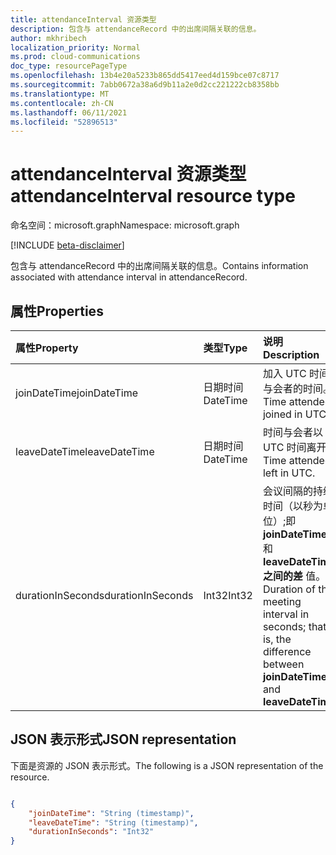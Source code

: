 ```yaml
---
title: attendanceInterval 资源类型
description: 包含与 attendanceRecord 中的出席间隔关联的信息。
author: mkhribech
localization_priority: Normal
ms.prod: cloud-communications
doc_type: resourcePageType
ms.openlocfilehash: 13b4e20a5233b865dd5417eed4d159bce07c8717
ms.sourcegitcommit: 7abb0672a38a6d9b11a2e0d2cc221222cb8358bb
ms.translationtype: MT
ms.contentlocale: zh-CN
ms.lasthandoff: 06/11/2021
ms.locfileid: "52896513"
---
```

# <a name="attendanceinterval-resource-type"></a><span data-ttu-id="933e4-103">attendanceInterval 资源类型</span><span class="sxs-lookup"><span data-stu-id="933e4-103">attendanceInterval resource type</span></span>

<span data-ttu-id="933e4-104">命名空间：microsoft.graph</span><span class="sxs-lookup"><span data-stu-id="933e4-104">Namespace: microsoft.graph</span></span>

[!INCLUDE [beta-disclaimer](../../includes/beta-disclaimer.md)]

<span data-ttu-id="933e4-105">包含与 attendanceRecord 中的出席间隔关联的信息。</span><span class="sxs-lookup"><span data-stu-id="933e4-105">Contains information associated with attendance interval in attendanceRecord.</span></span>

## <a name="properties"></a><span data-ttu-id="933e4-106">属性</span><span class="sxs-lookup"><span data-stu-id="933e4-106">Properties</span></span>

| <span data-ttu-id="933e4-107">属性</span><span class="sxs-lookup"><span data-stu-id="933e4-107">Property</span></span>            | <span data-ttu-id="933e4-108">类型</span><span class="sxs-lookup"><span data-stu-id="933e4-108">Type</span></span>    | <span data-ttu-id="933e4-109">说明</span><span class="sxs-lookup"><span data-stu-id="933e4-109">Description</span></span>|
|:--------------------|:--------|:-----------|
| <span data-ttu-id="933e4-110">joinDateTime</span><span class="sxs-lookup"><span data-stu-id="933e4-110">joinDateTime</span></span> | <span data-ttu-id="933e4-111">日期时间</span><span class="sxs-lookup"><span data-stu-id="933e4-111">DateTime</span></span> | <span data-ttu-id="933e4-112">加入 UTC 时间与会者的时间。</span><span class="sxs-lookup"><span data-stu-id="933e4-112">Time attendee joined in UTC.</span></span> |
| <span data-ttu-id="933e4-113">leaveDateTime</span><span class="sxs-lookup"><span data-stu-id="933e4-113">leaveDateTime</span></span> | <span data-ttu-id="933e4-114">日期时间</span><span class="sxs-lookup"><span data-stu-id="933e4-114">DateTime</span></span> | <span data-ttu-id="933e4-115">时间与会者以 UTC 时间离开。</span><span class="sxs-lookup"><span data-stu-id="933e4-115">Time attendee left in UTC.</span></span> |
| <span data-ttu-id="933e4-116">durationInSeconds</span><span class="sxs-lookup"><span data-stu-id="933e4-116">durationInSeconds</span></span> | <span data-ttu-id="933e4-117">Int32</span><span class="sxs-lookup"><span data-stu-id="933e4-117">Int32</span></span> | <span data-ttu-id="933e4-118">会议间隔的持续时间（以秒为单位）;即 **joinDateTime** 和 **leaveDateTime 之间的差** 值。</span><span class="sxs-lookup"><span data-stu-id="933e4-118">Duration of the meeting interval in seconds; that is, the difference between **joinDateTime** and **leaveDateTime**.</span></span> |

## <a name="json-representation"></a><span data-ttu-id="933e4-119">JSON 表示形式</span><span class="sxs-lookup"><span data-stu-id="933e4-119">JSON representation</span></span>

<span data-ttu-id="933e4-120">下面是资源的 JSON 表示形式。</span><span class="sxs-lookup"><span data-stu-id="933e4-120">The following is a JSON representation of the resource.</span></span>

<!-- {
  "blockType": "resource",
  "optionalProperties": [

  ],
  "@odata.type": "microsoft.graph.attendanceInterval"
}-->

```json

{
    "joinDateTime": "String (timestamp)",
    "leaveDateTime": "String (timestamp)",
    "durationInSeconds": "Int32"
}
    
```
